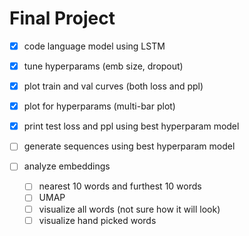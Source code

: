 # Final Project

- [x] code language model using LSTM
- [x] tune hyperparams (emb size, dropout)
- [x] plot train and val curves (both loss and ppl)
- [x] plot for hyperparams (multi-bar plot)

- [x] print test loss and ppl using best hyperparam model

- [ ] generate sequences using best hyperparam model

- [ ] analyze embeddings
  - [ ] nearest 10 words and furthest 10 words
  - [ ] UMAP
  - [ ] visualize all words (not sure how it will look)
  - [ ] visualize hand picked words
